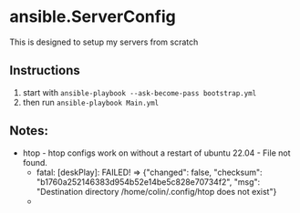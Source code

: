 # ansible.ServerConfig
This is designed to setup my servers from scratch

## Instructions
1. start with 
    `ansible-playbook --ask-become-pass bootstrap.yml`
2. then run
    `ansible-playbook Main.yml`


## Notes:
- htop - htop configs work on without a restart of ubuntu 22.04 - File not found.
  - fatal: [deskPlay]: FAILED! => {"changed": false, "checksum": "b1760a252146383d954b52e14be5c828e70734f2", "msg": "Destination directory /home/colin/.config/htop does not exist"}
  - 